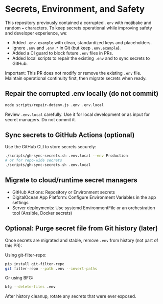 # Secrets, Environment, and Safety

This repository previously contained a corrupted `.env` with mojibake and random `=` characters. To keep secrets operational while improving safety and developer experience, we:

- Added `.env.example` with clean, standardized keys and placeholders.
- Ignore `.env` and `.env.*` in Git (but keep `.env.example`).
- Added a CI guard to block future `.env` files in PRs.
- Added local scripts to repair the existing `.env` and to sync secrets to GitHub.

Important: This PR does not modify or remove the existing `.env` file. Maintain operational continuity first, then migrate secrets when ready.

## Repair the corrupted .env locally (do not commit)

```bash
node scripts/repair-dotenv.js .env .env.local
```

Review `.env.local` carefully. Use it for local development or as input for secret managers. Do not commit it.

## Sync secrets to GitHub Actions (optional)

Use the GitHub CLI to store secrets securely:

```bash
./scripts/gh-sync-secrets.sh .env.local --env Production
# or for repo-wide secrets
./scripts/gh-sync-secrets.sh .env.local
```

## Migrate to cloud/runtime secret managers

- GitHub Actions: Repository or Environment secrets
- DigitalOcean App Platform: Configure Environment Variables in the app settings
- Server deployments: Use systemd EnvironmentFile or an orchestration tool (Ansible, Docker secrets)

## Optional: Purge secret file from Git history (later)

Once secrets are migrated and stable, remove `.env` from history (not part of this PR):

Using git-filter-repo:

```bash
pip install git-filter-repo
git filter-repo --path .env --invert-paths
```

Or using BFG:

```bash
bfg --delete-files .env
```

After history cleanup, rotate any secrets that were ever exposed.